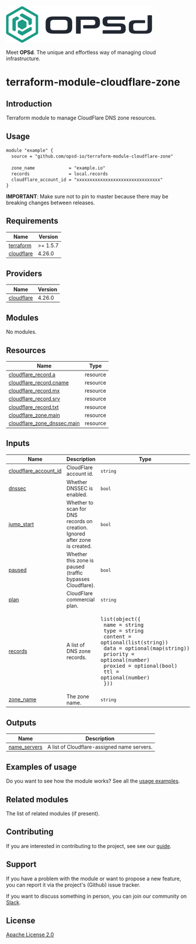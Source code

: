 <picture>
  <source media="(prefers-color-scheme: dark)" srcset="https://raw.githubusercontent.com/opsd-io/terraform-module-template/main/.github/img/opsd-github-repo-dark-mode.svg">
  <source media="(prefers-color-scheme: light)" srcset="https://raw.githubusercontent.com/opsd-io/terraform-module-template/main/.github/img/opsd-github-repo-light-mode.svg">
  <img alt="OPSd - the unique and effortless way of managing cloud infrastructure." src="https://raw.githubusercontent.com/opsd-io/terraform-module-template/update-tools/.github/img/opsd-github-repo-light-mode.svg" width="400">
</picture>

Meet **OPSd**. The unique and effortless way of managing cloud infrastructure.

# terraform-module-cloudflare-zone

## Introduction

Terraform module to manage CloudFlare DNS zone resources.

## Usage

```hcl
module "example" {
  source = "github.com/opsd-io/terraform-module-cloudflare-zone"

  zone_name             = "example.io"
  records               = local.records
  cloudflare_account_id = "xxxxxxxxxxxxxxxxxxxxxxxxxxxxxxxx"
}
```

**IMPORTANT**: Make sure not to pin to master because there may be breaking changes between releases.

<!-- BEGIN_TF_DOCS -->
## Requirements

| Name | Version |
|------|---------|
| <a name="requirement_terraform"></a> [terraform](#requirement\_terraform) | >= 1.5.7 |
| <a name="requirement_cloudflare"></a> [cloudflare](#requirement\_cloudflare) | 4.26.0 |

## Providers

| Name | Version |
|------|---------|
| <a name="provider_cloudflare"></a> [cloudflare](#provider\_cloudflare) | 4.26.0 |

## Modules

No modules.

## Resources

| Name | Type |
|------|------|
| [cloudflare_record.a](https://registry.terraform.io/providers/cloudflare/cloudflare/4.26.0/docs/resources/record) | resource |
| [cloudflare_record.cname](https://registry.terraform.io/providers/cloudflare/cloudflare/4.26.0/docs/resources/record) | resource |
| [cloudflare_record.mx](https://registry.terraform.io/providers/cloudflare/cloudflare/4.26.0/docs/resources/record) | resource |
| [cloudflare_record.srv](https://registry.terraform.io/providers/cloudflare/cloudflare/4.26.0/docs/resources/record) | resource |
| [cloudflare_record.txt](https://registry.terraform.io/providers/cloudflare/cloudflare/4.26.0/docs/resources/record) | resource |
| [cloudflare_zone.main](https://registry.terraform.io/providers/cloudflare/cloudflare/4.26.0/docs/resources/zone) | resource |
| [cloudflare_zone_dnssec.main](https://registry.terraform.io/providers/cloudflare/cloudflare/4.26.0/docs/resources/zone_dnssec) | resource |

## Inputs

| Name | Description | Type | Default | Required |
|------|-------------|------|---------|:--------:|
| <a name="input_cloudflare_account_id"></a> [cloudflare\_account\_id](#input\_cloudflare\_account\_id) | CloudFlare account id. | `string` | n/a | yes |
| <a name="input_dnssec"></a> [dnssec](#input\_dnssec) | Whether DNSSEC is enabled. | `bool` | `false` | no |
| <a name="input_jump_start"></a> [jump\_start](#input\_jump\_start) | Whether to scan for DNS records on creation. Ignored after zone is created. | `bool` | `false` | no |
| <a name="input_paused"></a> [paused](#input\_paused) | Whether this zone is paused (traffic bypasses Cloudflare). | `bool` | `false` | no |
| <a name="input_plan"></a> [plan](#input\_plan) | CloudFlare commercial plan. | `string` | `"free"` | no |
| <a name="input_records"></a> [records](#input\_records) | A list of DNS zone records. | <pre>list(object({<br>    name     = string<br>    type     = string<br>    content  = optional(list(string))<br>    data     = optional(map(string))<br>    priority = optional(number)<br>    proxied  = optional(bool)<br>    ttl      = optional(number)<br>  }))</pre> | n/a | yes |
| <a name="input_zone_name"></a> [zone\_name](#input\_zone\_name) | The zone name. | `string` | n/a | yes |

## Outputs

| Name | Description |
|------|-------------|
| <a name="output_name_servers"></a> [name\_servers](#output\_name\_servers) | A list of Cloudflare-assigned name servers. |
<!-- END_TF_DOCS -->

## Examples of usage

Do you want to see how the module works? See all the [usage examples](examples).

## Related modules

The list of related modules (if present).

## Contributing

If you are interested in contributing to the project, see see our [guide](https://github.com/opsd-io/contribution).

## Support

If you have a problem with the module or want to propose a new feature, you can report it via the project's (Github) issue tracker.

If you want to discuss something in person, you can join our community on [Slack](https://join.slack.com/t/opsd-community/signup).

## License

[Apache License 2.0](LICENSE)
